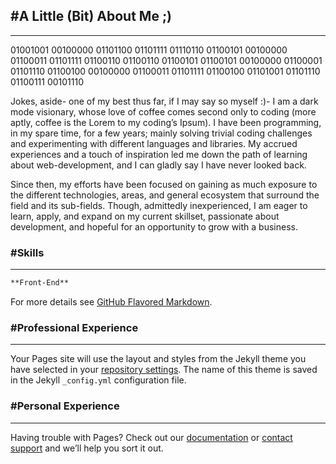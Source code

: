 ## <span class="comment level-2">\#</span>A Little (Bit) About Me ;)
_ _ _

01001001 00100000 01101100 01101111 01110110 01100101 00100000 01100011 01101111 01100110 01100110 01100101 01100101 00100000 01100001 01101110 01100100 00100000 01100011 01101111 01100100 01101001 01101110 01100111 00101110
  
Jokes, aside- one of my best thus far, if I may say so myself :)- I am a dark mode visionary, whose love of coffee comes second only to coding (more aptly, coffee is the Lorem to my coding’s Ipsum). I have been programming, in my spare time, for a few years; mainly solving trivial coding challenges and experimenting with different languages and libraries. My accrued experiences and a touch of inspiration led me down the path of learning about web-development, and I can gladly say I have never looked back.
  
Since then, my efforts have been focused on gaining as much exposure to the different technologies, areas, and general ecosystem that surround the field and its sub-fields. Though, admittedly inexperienced, I am eager to learn, apply, and expand on my current skillset, passionate about development, and hopeful for an opportunity to grow with a business.

### <span class="comment level-3">\#</span>Skills
_ _ _

```markdown
**Front-End**

```

For more details see [GitHub Flavored Markdown](https://guides.github.com/features/mastering-markdown/).

### <span class="comment level-3">\#</span>Professional Experience
_ _ _

Your Pages site will use the layout and styles from the Jekyll theme you have selected in your [repository settings](https://github.com/Makeshiftdev-c/profile-example/settings). The name of this theme is saved in the Jekyll `_config.yml` configuration file.

### <span class="comment level-3">\#</span>Personal Experience
_ _ _

Having trouble with Pages? Check out our [documentation](https://docs.github.com/categories/github-pages-basics/) or [contact support](https://support.github.com/contact) and we’ll help you sort it out.
